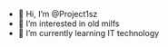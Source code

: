 - 👋 Hi, I’m @Project1sz
- 👀 I’m interested in old milfs
- 🌱 I’m currently learning IT technology

<!---
Project1sz/Project1sz is a ✨ special ✨ repository because its `README.md` (this file) appears on your GitHub profile.
You can click the Preview link to take a look at your changes.
--->
